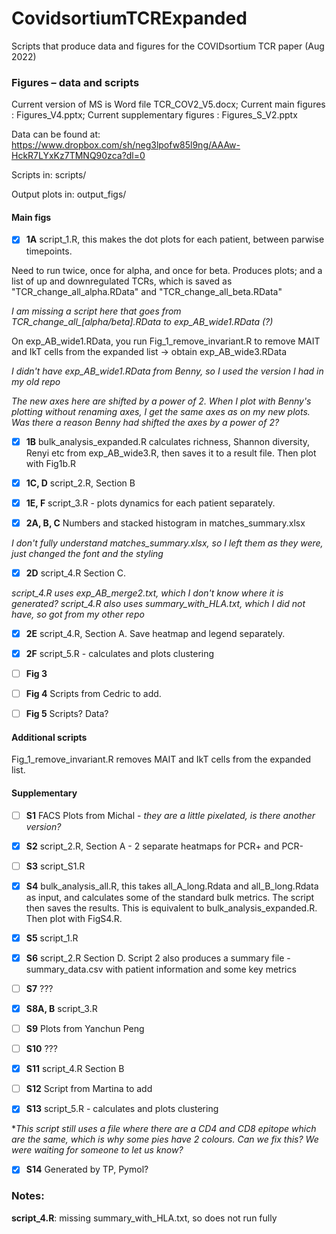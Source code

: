 # CovidsortiumTCRExpanded
Scripts that produce data and figures for the COVIDsortium TCR paper (Aug 2022)

### Figures – data and scripts

Current version of MS is Word file TCR_COV2_V5.docx; Current main figures : Figures_V4.pptx; Current supplementary figures : Figures_S_V2.pptx 

Data can be found at: https://www.dropbox.com/sh/neg3lpofw85l9ng/AAAw-HckR7LYxKz7TMNQ90zca?dl=0

Scripts in: scripts/

Output plots in: output_figs/

#### Main figs
- [x] **1A** script_1.R, this makes the dot plots for each patient, between parwise timepoints. 

Need to run twice, once for alpha, and once for beta. Produces plots; and a list of up and downregulated TCRs, which is saved as "TCR_change_all_alpha.RData" and "TCR_change_all_beta.RData"

*I am missing a script here that goes from TCR_change_all_[alpha/beta].RData to exp_AB_wide1.RData (?)*

On exp_AB_wide1.RData, you run Fig_1_remove_invariant.R to remove MAIT and IkT cells from the expanded list -> obtain exp_AB_wide3.RData

*I didn't have exp_AB_wide1.RData from Benny, so I used the version I had in my old repo*

*The new axes here are shifted by a power of 2. When I plot with Benny's plotting without renaming axes, I get the same axes as on my new plots. Was there a reason Benny had shifted the axes by a power of 2?*

- [x] **1B** bulk_analysis_expanded.R calculates richness, Shannon diversity, Renyi etc from exp_AB_wide3.R, then saves it to a result file. Then plot with Fig1b.R

- [x] **1C, D** script_2.R, Section B

- [x] **1E, F** script_3.R - plots dynamics for each patient separately.

- [x] **2A, B, C** Numbers and stacked histogram in matches_summary.xlsx 

*I don't fully understand matches_summary.xlsx, so I left them as they were, just changed the font and the styling*

- [x] **2D** script_4.R Section C. 

*script_4.R uses exp_AB_merge2.txt, which I don't know where it is generated?*
*script_4.R also uses summary_with_HLA.txt, which I did not have, so got from my other repo*

- [x] **2E** script_4.R, Section A. Save heatmap and legend separately.

- [x] **2F** script_5.R - calculates and plots clustering

- [ ] **Fig 3**

- [ ] **Fig 4** Scripts from Cedric to add.

- [ ] **Fig 5** Scripts? Data?

#### Additional scripts

Fig_1_remove_invariant.R removes MAIT and IkT cells from the expanded list.

#### Supplementary

- [ ] **S1** FACS Plots from Michal - *they are a little pixelated, is there another version?*

- [x] **S2** script_2.R, Section A - 2 separate heatmaps for PCR+ and PCR-

- [ ] **S3** script_S1.R

- [x] **S4** bulk_analysis_all.R, this takes all_A_long.Rdata and all_B_long.Rdata as input, and calculates some of the standard bulk metrics. The script then saves the results. This is equivalent to bulk_analysis_expanded.R. Then plot with FigS4.R.

- [x] **S5** script_1.R

- [x] **S6** script_2.R Section D. Script 2 also produces a summary file - summary_data.csv with patient information and some key metrics

- [ ] **S7** ???

- [x] **S8A, B** script_3.R

- [ ] **S9** Plots from Yanchun Peng

- [ ] **S10** ???

- [x] **S11** script_4.R Section B

- [ ] **S12** Script from Martina to add

- [x] **S13** script_5.R - calculates and plots clustering

**This script still uses a file where there are a CD4 and CD8 epitope which are the same, which is why some pies have 2 colours. Can we fix this? We were waiting for someone to let us know?*

- [x] **S14** Generated by TP, Pymol?

### Notes:

**script_4.R**: missing summary_with_HLA.txt, so does not run fully